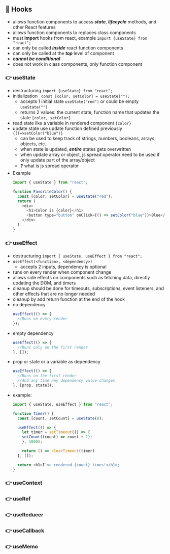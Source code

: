 ## 🍬 Hooks
- allows function components to access _**state**_, _**lifecycle**_ methods, and other React features
- allows function components to replaces class components
- must **import** hooks from react, example ```import {useState} from "react";```
- can only be called _**inside**_ react function components
- can only be called at the _**top**_ level of component
- _**cannot be conditional**_
- does not work in class components, only function component

### :point_right: useState
- destructuring ```import {useState} from "react";```
- initialization ``` const [color, setColor] = useState("");```
  - accepts 1 initial state ```useState("red")``` or could be empty ```useState("")```
  - returns 2 values: the current state, function name that updates the state ```[color, setColor]```
- read state like a variable in rendered component ```{color}```
- update state use update function defined previously ```{()=>setColor("blue")}```
  - can be used to keep track of strings, numbers, booleans, arrays, objects, etc..
  - when state is updated, **_entire_** states gets overwritten
  - when update array or object, js spread operator need to be used if only update part of the array/object
  - ❓ what is js spread operator
- Example
  ```javascript
  import { useState } from "react";
  
  function FavoriteColor() {
    const [color, setColor] = useState("red");
    return (
      <div>
        <h1>Color is {color}</h1>
        <button type="button" onClick={() => setColor("blue")}>Blue</button>
      </div>
    )
  }
  ```

### :point_right: useEffect
- destructuring ```import { useState, useEffect } from "react";```
- ```useEffect(<function>, <dependency>)```
    - accepts 2 inputs, dependency is optional
- runs on every render when component change
- allows side effects on components such as fetching data, directly updating the DOM, and timers
- cleanup should be done for timeouts, subscriptions, event listeners, and other effects that are no longer needed
- cleanup by add return function at the end of the hook
- no dependency
  ```javascript
  useEffect(() => {
    //Runs on every render
  });
  ```
- empty dependency
  ```javascript
  useEffect(() => {
    //Runs only on the first render
  }, []);
  ```
- prop or state or a variable as dependency
  ```javascript
  useEffect(() => {
    //Runs on the first render
    //And any time any dependency value changes
  }, [prop, state]);
  ```
- example:
  ```javascript
  import { useState, useEffect } from "react";

  function Timer() {
    const [count, setCount] = useState(0);

    useEffect(() => {
      let timer = setTimeout(() => {
      setCount((count) => count + 1);
      }, 1000);

      return () => clearTimeout(timer)
    }, []);

    return <h1>I've rendered {count} times!</h1>;
  }
  ```
### :point_right: useContext

### :point_right: useRef

### :point_right: useReducer

### :point_right: useCallback

### :point_right: useMemo
